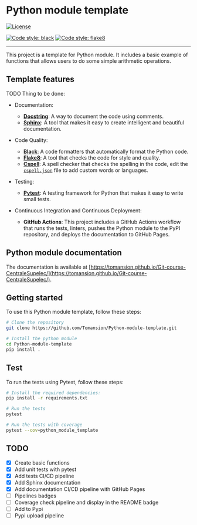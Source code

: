 # Python module template

[![License](https://img.shields.io/badge/License-Apache_2.0-blue.svg)](https://opensource.org/licenses/Apache-2.0)

[![Code style: black](https://img.shields.io/badge/code%20style-black-000000.svg)](https://github.com/psf/black)
[![Code style: flake8](https://img.shields.io/badge/code%20style-flake8-1c4a6c.svg)](https://flake8.pycqa.org/en/latest/)

<!-- ![ci](https://github.com/Tomansion/Python-module-template/actions/workflows/pull-request-checks.yml/badge.svg) -->
<!-- ![cd](https://github.com/tomansion/Python-module-template/actions/workflows/continuous-deployment.yml/badge.svg) -->

---

This project is a template for Python module. It includes a basic example of functions that allows users to do some simple arithmetic operations.

## Template features

TODO
Thing to be done:

- Documentation:

  - [**Docstring**](https://www.python.org/dev/peps/pep-0257/): A way to document the code using comments.
  - [**Sphinx**](https://www.sphinx-doc.org/): A tool that makes it easy to create intelligent and beautiful documentation.

- Code Quality:

  - [**Black**](https://pypi.org/project/black/): A code formatters that automatically format the Python code.
  - [**Flake8**](https://flake8.pycqa.org/en/latest/): A tool that checks the code for style and quality.
  - [**Cspell**](https://cspell.org/): A spell checker that checks the spelling in the code, edit the [`cspell.json`](cspell.json) file to add custom words or languages.

- Testing:

  - [**Pytest**](https://docs.pytest.org/): A testing framework for Python that makes it easy to write small tests.

- Continuous Integration and Continuous Deployment:

  - **GitHub Actions**: This project includes a GitHub Actions workflow that runs the tests, linters, pushes the Python module to the PyPI repository, and deploys the documentation to GitHub Pages.

## Python module documentation

The documentation is available at [https://tomansion.github.io/Git-course-CentraleSupelec/](https://tomansion.github.io/Git-course-CentraleSupelec/).

## Getting started

To use this Python module template, follow these steps:

```bash
# Clone the repository
git clone https://github.com/Tomansion/Python-module-template.git

# Install the python module
cd Python-module-template
pip install .
```

## Test

To run the tests using Pytest, follow these steps:

```bash
# Install the required dependencies:
pip install -r requirements.txt

# Run the tests
pytest

# Run the tests with coverage
pytest --cov=python_module_template
```

## TODO

- [x] Create basic functions
- [x] Add unit tests with pytest
- [x] Add tests CI/CD pipeline
- [x] Add Sphinx documentation
- [x] Add documentation CI/CD pipeline with GitHub Pages
- [ ] Pipelines badges
- [ ] Coverage check pipeline and display in the README badge
- [ ] Add to Pypi
- [ ] Pypi upload pipeline

